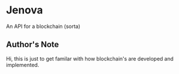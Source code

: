 # Jenova
An API for a blockchain (sorta)

## Author's Note
Hi, this is just to get familar with how blockchain's are developed and implemented.
